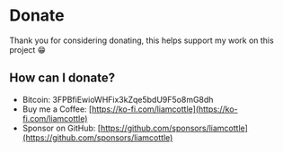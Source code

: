 # Donate

Thank you for considering donating, this helps support my work on this project 😁

## How can I donate?

- Bitcoin: 3FPBfiEwioWHFix3kZqe5bdU9F5o8mG8dh
- Buy me a Coffee: [https://ko-fi.com/liamcottle](https://ko-fi.com/liamcottle)
- Sponsor on GitHub: [https://github.com/sponsors/liamcottle](https://github.com/sponsors/liamcottle)